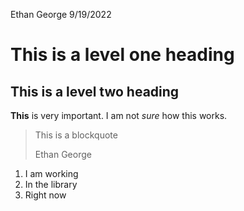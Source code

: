 Ethan George 9/19/2022

# This is a level one heading
## This is a level two heading

**This** is very important.
I am not *sure* how this works.

>This is a blockquote
>
>Ethan George

1. I am working
2. In the library
3. Right now